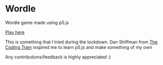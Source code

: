 # Wordle
Wordle game made using p5.js

[Play here](https://upanshu1310.github.io/wordle/)

This is something that I tried during the lockdown. Dan Shiffman from [The Coding Train](https://github.com/CodingTrain) inspired me to learn p5.js and make something of my own

Any contributions/feedback is highly appreciated :)
